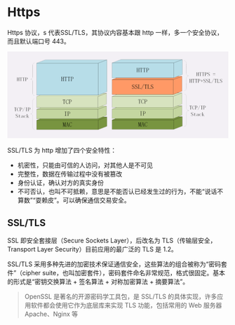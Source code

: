 # Https

Https 协议，s 代表SSL/TLS，其协议内容基本跟 http 一样，多一个安全协议，而且默认端口号 443。

![图 10](images/206486ac61e7ca6e1c52fe3488655f0cef05d3bb95ff94947db96357e450067e.png)  

SSL/TLS 为 http 增加了四个安全特性：

- 机密性，只能由可信的人访问，对其他人是不可见
- 完整性，数据在传输过程中没有被篡改
- 身份认证，确认对方的真实身份
- 不可否认，也叫不可抵赖，意思是不能否认已经发生过的行为，不能“说话不算数”“耍赖皮”。可以确保通信交易安全。

## SSL/TLS

SSL 即安全套接层（Secure Sockets Layer），后改名为 TLS（传输层安全，Transport Layer Security）目前应用的最广泛的 TLS 是 1.2。

SSL/TLS 采用多种先进的加密技术保证通信安全，这些算法的组合被称为“密码套件”（cipher suite，也叫加密套件），密码套件命名非常规范，格式很固定。基本的形式是“密钥交换算法 + 签名算法 + 对称加密算法 + 摘要算法”。

> OpenSSL 是著名的开源密码学工具包，是 SSL/TLS 的具体实现，许多应用软件都会使用它作为底层库来实现 TLS 功能，包括常用的 Web 服务器 Apache、Nginx 等

